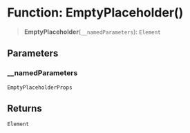 # Function: EmptyPlaceholder()

> **EmptyPlaceholder**(`__namedParameters`): `Element`

## Parameters

### \_\_namedParameters

`EmptyPlaceholderProps`

## Returns

`Element`
